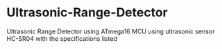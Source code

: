 # Ultrasonic-Range-Detector
Ultrasonic Range Detector using ATmega16 MCU using ultrasonic sensor HC-SR04 with the specifications listed
